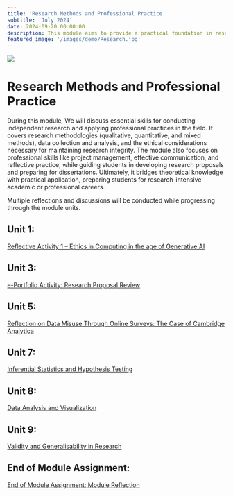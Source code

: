 ```yaml
---
title: 'Research Methods and Professional Practice'
subtitle: 'July 2024'
date: 2024-09-20 00:00:00
description: This module aims to provide a practical foundation in research methods that will enable researchers to conduct research in a practical setting.
featured_image: '/images/demo/Research.jpg'
---
```


![](/images/demo/Reseach.jpg)

# Research Methods and Professional Practice

During this module, We will discuss essential skills for conducting independent research and applying professional practices in the field. It covers research methodologies (qualitative, quantitative, and mixed methods), data collection and analysis, and the ethical considerations necessary for maintaining research integrity. The module also focuses on professional skills like project management, effective communication, and reflective practice, while guiding students in developing research proposals and preparing for dissertations. Ultimately, it bridges theoretical knowledge with practical application, preparing students for research-intensive academic or professional careers.

Multiple reflections and discussions will be conducted while progressing through the module units.

## Unit 1: 

[Reflective Activity 1 – Ethics in Computing in the age of Generative AI](https://iatieh.github.io/blog/m7-post1)

## Unit 3:

[e-Portfolio Activity: Research Proposal Review](https://iatieh.github.io/blog/m7-post2)

## Unit 5:

[Reflection on Data Misuse Through Online Surveys: The Case of Cambridge Analytica](https://iatieh.github.io/blog/m7-post3)

## Unit 7:

[Inferential Statistics and Hypothesis Testing](https://iatieh.github.io/blog/m7-post4)

## Unit 8:

[Data Analysis and Visualization](https://iatieh.github.io/blog/m7-post5)

## Unit 9:

[Validity and Generalisability in Research](https://iatieh.github.io/blog/m7-post6)

## End of Module Assignment:

[End of Module Assignment: Module Reflection](https://iatieh.github.io/blog/m7-post7)